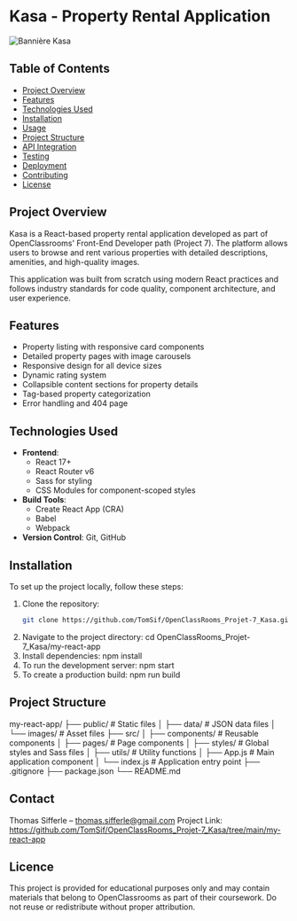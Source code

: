 # Kasa - Property Rental Application

![Bannière Kasa](https://github.com/TomSif/OpenClassRooms_Projet-7_Kasa/blob/main/public/images/Screenshot.png?raw=true)

## Table of Contents
- [Project Overview](#project-overview)
- [Features](#features)
- [Technologies Used](#technologies-used)
- [Installation](#installation)
- [Usage](#usage)
- [Project Structure](#project-structure)
- [API Integration](#api-integration)
- [Testing](#testing)
- [Deployment](#deployment)
- [Contributing](#contributing)
- [License](#license)

## Project Overview

Kasa is a React-based property rental application developed as part of OpenClassrooms' Front-End Developer path (Project 7). The platform allows users to browse and rent various properties with detailed descriptions, amenities, and high-quality images.

This application was built from scratch using modern React practices and follows industry standards for code quality, component architecture, and user experience.

## Features

- Property listing with responsive card components
- Detailed property pages with image carousels
- Responsive design for all device sizes
- Dynamic rating system
- Collapsible content sections for property details
- Tag-based property categorization
- Error handling and 404 page

## Technologies Used

- **Frontend**: 
  - React 17+
  - React Router v6
  - Sass for styling
  - CSS Modules for component-scoped styles
- **Build Tools**:
  - Create React App (CRA)
  - Babel
  - Webpack
- **Version Control**: Git, GitHub

## Installation

To set up the project locally, follow these steps:

1. Clone the repository:
   ```bash
   git clone https://github.com/TomSif/OpenClassRooms_Projet-7_Kasa.git
2. Navigate to the project directory:
   cd OpenClassRooms_Projet-7_Kasa/my-react-app
3. Install dependencies:
   npm install
4. To run the development server:
   npm start
5. To create a production build:
   npm run build

## Project Structure
my-react-app/
├── public/              # Static files
│   ├── data/            # JSON data files
│   └── images/          # Asset files
├── src/
│   ├── components/      # Reusable components
│   ├── pages/           # Page components
│   ├── styles/          # Global styles and Sass files
│   ├── utils/           # Utility functions
│   ├── App.js           # Main application component
│   └── index.js         # Application entry point
├── .gitignore
├── package.json
└── README.md

## Contact
Thomas Sifferle – thomas.sifferle@gmail.com
Project Link: https://github.com/TomSif/OpenClassRooms_Projet-7_Kasa/tree/main/my-react-app

## Licence
This project is provided for educational purposes only and may contain materials that belong to OpenClassrooms as part of their coursework.
Do not reuse or redistribute without proper attribution.